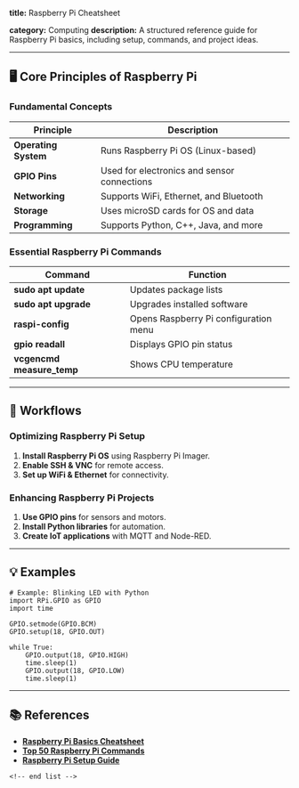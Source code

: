 **title:** Raspberry Pi Cheatsheet

**category:** Computing
**description:** A structured reference guide for Raspberry Pi basics, including setup, commands, and project ideas.

---

## 🖥 **Core Principles of Raspberry Pi**

### **Fundamental Concepts**

| Principle                  | Description                                 |
| -------------------------- | ------------------------------------------- |
| **Operating System** | Runs Raspberry Pi OS (Linux-based)          |
| **GPIO Pins**        | Used for electronics and sensor connections |
| **Networking**       | Supports WiFi, Ethernet, and Bluetooth      |
| **Storage**          | Uses microSD cards for OS and data          |
| **Programming**      | Supports Python, C++, Java, and more        |

### **Essential Raspberry Pi Commands**

| Command                         | Function                              |
| ------------------------------- | ------------------------------------- |
| **sudo apt update**       | Updates package lists                 |
| **sudo apt upgrade**      | Upgrades installed software           |
| **raspi-config**          | Opens Raspberry Pi configuration menu |
| **gpio readall**          | Displays GPIO pin status              |
| **vcgencmd measure_temp** | Shows CPU temperature                 |

---

## 🔄 **Workflows**

### **Optimizing Raspberry Pi Setup**

1. **Install Raspberry Pi OS** using Raspberry Pi Imager.
2. **Enable SSH & VNC** for remote access.
3. **Set up WiFi & Ethernet** for connectivity.

### **Enhancing Raspberry Pi Projects**

1. **Use GPIO pins** for sensors and motors.
2. **Install Python libraries** for automation.
3. **Create IoT applications** with MQTT and Node-RED.

---

## 💡 **Examples**

```plaintext
# Example: Blinking LED with Python
import RPi.GPIO as GPIO  
import time  

GPIO.setmode(GPIO.BCM)  
GPIO.setup(18, GPIO.OUT)  

while True:  
    GPIO.output(18, GPIO.HIGH)  
    time.sleep(1)  
    GPIO.output(18, GPIO.LOW)  
    time.sleep(1)  
```

---

## 📚 **References**

- **[Raspberry Pi Basics Cheatsheet](https://www.woolseyworkshop.com/wp-content/uploads/WoolseyWorkshop_Cheatsheet_RaspberryPiBasics_v1.5.pdf)**
- **[Top 50 Raspberry Pi Commands](https://projects-raspberry.com/wp-content/uploads/2018/05/Top-50-Raspberry-pi-commands-List-cheat-sheet.pdf)**
- **[Raspberry Pi Setup Guide](https://opensource.com/sites/default/files/gated-content/raspberry_pi_cheatsheet_from_opensource.com_.pdf)**

```
<!-- end list -->
```
